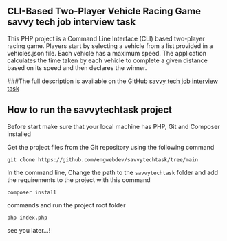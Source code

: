 ## CLI-Based Two-Player Vehicle Racing Game savvy tech job interview task
This PHP project is a Command Line Interface (CLI) based two-player racing game. Players start by selecting a vehicle
from a list provided in a vehicles.json file. Each vehicle has a maximum speed. The application calculates the time
taken by each vehicle to complete a given distance based on its speed and then declares the winner.

###The full description is available on the GitHub [savvy tech job interview task](https://github.com/savvytechapp/php-race-game)

## How to run the savvytechtask project

Before start make sure that your local machine has PHP, Git and Composer installed

Get the project files from the Git repository using the following command

```nothing
git clone https://github.com/engwebdev/savvytechtask/tree/main
```

In the command line, Change the path to the `savvytechtask` folder and add the requirements to the project with this command
```nothing
composer install 
```

commands and run the project root folder
```nothing
php index.php
```

see you later...!
